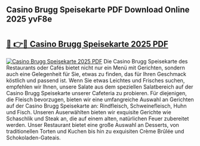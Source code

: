 ## Casino Brugg Speisekarte PDF Download Online 2025 yvF8e

# <h2><a href="http://gc95l6u.nevu.top/?p=Casino+Brugg+Speisekarte">🔗 👉🔴 Casino Brugg Speisekarte 2025 PDF</a></h2>

[![Casino Brugg Speisekarte 2025 PDF](https://i.imgur.com/dBaPXMq.png)](http://gc95l6u.nevu.top/?p=Casino+Brugg+Speisekarte)
Die Casino Brugg Speisekarte des Restaurants oder Cafés bietet nicht nur ein Menü mit Gerichten, sondern auch eine Gelegenheit für Sie, etwas zu finden, das für Ihren Geschmack köstlich und passend ist. Wenn Sie etwas Leichtes und Frisches suchen, empfehlen wir Ihnen, unsere Salate aus dem speziellen Salatbereich auf der Casino Brugg Speisekarte unserer Cafeteria zu probieren. Für diejenigen, die Fleisch bevorzugen, bieten wir eine umfangreiche Auswahl an Gerichten auf der Casino Brugg Speisekarte an: Rindfleisch, Schweinefleisch, Huhn und Fisch. Unseren Auserwählten bieten wir exquisite Gerichte wie Schaschlik und Steak an, die auf einem alten, natürlichen Feuer zubereitet werden. Unser Restaurant bietet eine große Auswahl an Desserts, von traditionellen Torten und Kuchen bis hin zu exquisiten Crème Brûlée und Schokoladen-Gateais.
